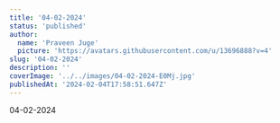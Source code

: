 ```yaml
---
title: '04-02-2024'
status: 'published'
author:
  name: 'Praveen Juge'
  picture: 'https://avatars.githubusercontent.com/u/13696888?v=4'
slug: '04-02-2024'
description: ''
coverImage: '../../images/04-02-2024-E0Mj.jpg'
publishedAt: '2024-02-04T17:58:51.647Z'
---
```


04-02-2024